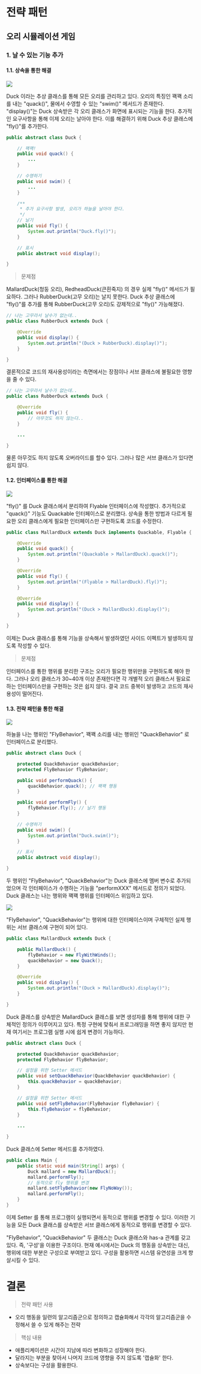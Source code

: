 # 전략 패턴

## 오리 시뮬레이션 게임

### 1. 날 수 있는 기능 추가

#### 1.1. 상속을 통한 해결

![](./img/strategy.duck.inheritance.png)

Duck 이라는 추상 클래스를 통해 모든 오리를 관리하고 있다.
오리의 특징인 꽥꽥 소리를 내는 "quack()", 물에서 수영할 수 있는 "swim()" 메서드가 존재한다.
"display()"는 Duck 상속받은 각 오리 클래스가 화면에 표시되는 기능을 한다.
추가적인 요구사항을 통해 이제 오리는 날아야 한다.
이를 해결하기 위해 Duck 추상 클래스에 "fly()"를 추가한다.

```java
public abstract class Duck {

    // 꽥꽥!
    public void quack() {
        ...
    }

    // 수영하기
    public void swim() {
        ...
    }

    /**
     * 추가 요구사항 발생, 오리가 하늘을 날아야 한다.
     */
    // 날기
    public void fly() {
        System.out.println("Duck.fly()");
    }

    // 표시
    public abstract void display();

}
```

> 문제점

MallardDuck(청둥 오리), RedheadDuck(큰흰죽지) 의 경우 실제 "fly()" 메서드가 필요하다.
그러나 RubberDuck(고무 오리)는 날지 못한다.
Duck 추상 클래스에 "fly()"를 추가를 통해 RubberDuck(고무 오리)도 강제적으로 "fly()" 가능해졌다.

```java
// 나는 고무라서 날수가 없는데..
public class RubberDuck extends Duck {

    @Override
    public void display() {
        System.out.println("(Duck > RubberDuck).display()");
    }

}
```

결론적으로 코드의 재사용성이라는 측면에서는 장점이나 서브 클래스에 불필요한 영향을 줄 수 있다.


```java
// 나는 고무라서 날수가 없는데..
public class RubberDuck extends Duck {

    @Override
    public void fly() {
        // 아무것도 하지 않는다..
    }

    ...

}
```

물론 아무것도 하지 않도록 오버라이드를 할수 있다. 그러나 많은 서브 클래스가 있다면 쉽지 않다.

#### 1.2. 인터페이스를 통한 해결

![](./img/strategy.duck.interfaces.png)

"fly()" 를 Duck 클래스에서 분리하여 Flyable 인터페이스에 작성했다.
추가적으로 "quack()" 기능도 Quackable 인터페이스로 분리했다.
상속을 통한 방법과 다르게 필요한 오리 클래스에게 필요한 인터페이스만 구현하도록 코드를 수정한다.

```java
public class MallardDuck extends Duck implements Quackable, Flyable {

    @Override
    public void quack() {
        System.out.println("(Quackable > MallardDuck).quack()");
    }

    @Override
    public void fly() {
        System.out.println("(Flyable > MallardDuck).fly()");
    }

    @Override
    public void display() {
        System.out.println("(Duck > MallardDuck).display()");
    }

}
```

이제는 Duck 클래스를 통해 기능을 상속해서 발생하였던 사이드 이펙트가 발생하지 않도록 작성할 수 있다.

> 문제점

인터페이스를 통한 행위를 분리한 구조는 오리가 필요한 행위만을 구현하도록 해야 한다.
그러나 오리 클래스가 30~40개 이상 존재한다면 각 개별적 오리 클래스서 필요로 하는 인터페이스만을 구현하는 것은 쉽지 않다.
결국 코드 중복이 발생하고 코드의 재사용성이 떨어진다.

#### 1.3. 전략 패턴을 통한 해결

![](./img/strategy.duck.solution01.png)

하늘을 나는 행위인 "FlyBehavior", 꽥꽥 소리를 내는 행위인 "QuackBehavior" 로 인터페이스로 분리했다.

```java
public abstract class Duck {

    protected QuackBehavior quackBehavior;
    protected FlyBehavior flyBehavior;

    public void performQuack() {
        quackBehavior.quack(); // 꽥꽥 행동
    }

    public void performFly() {
        flyBehavior.fly(); // 날기 행동
    }

    // 수영하기
    public void swim() {
        System.out.println("Duck.swim()");
    }

    // 표시
    public abstract void display();

}
``` 

두 행위인 "FlyBehavior", "QuackBehavior"는 Duck 클래스에 멤버 변수로 추가되었으며 각 인터페이스가 수행하는 기능을 "performXXX" 메서드로 정의가 되었다.
Duck 클래스는 나는 행위와 꽥꽥 행위를 인터페이스 위임하고 있다.

![](./img/strategy.duck.solution02.png)

"FlyBehavior", "QuackBehavior"는 행위에 대한 인터페이스이며 구체적인 실제 행위는 서브 클래스에 구현이 되어 있다. 

```java
public class MallardDuck extends Duck {

    public MallardDuck() {
        flyBehavior = new FlyWithWinds();
        quackBehavior = new Quack();
    }

    @Override
    public void display() {
        System.out.println("(Duck > MallardDuck).display()");
    }

}
```

Duck 클래스를 상속받은 MallardDuck 클래스를 보면 생성자를 통해 행위에 대한 구체적인 정의가 이루어지고 있다.
특정 구현에 맞춰서 프로그래밍을 하면 좋지 않지만 현재 여기서는 프로그램 실행 시에 쉽게 변경이 가능하다.

```java
public abstract class Duck {

    protected QuackBehavior quackBehavior;
    protected FlyBehavior flyBehavior;

    // 설정을 위한 Setter 메서드
    public void setQuackBehavior(QuackBehavior quackBehavior) {
        this.quackBehavior = quackBehavior;
    }

    // 설정을 위한 Setter 메서드
    public void setFlyBehavior(FlyBehavior flyBehavior) {
        this.flyBehavior = flyBehavior;
    }
    
    ...

}
```

Duck 클래스에 Setter 메서드를 추가하였다. 

```java
public class Main {
    public static void main(String[] args) {
        Duck mallard = new MallardDuck();
        mallard.performFly();
        // 동적으로 fly 행위를 변경
        mallard.setFlyBehavior(new FlyNoWay());
        mallard.performFly();
    }
}
```

이제 Setter 를 통해 프로그램이 실행되면서 동적으로 행위를 변경할 수 있다.
이러한 기능을 모든 Duck 클래스를 상속받은 서브 클래스에게 동적으로 행위를 변경할 수 있다.

"FlyBehavior", "QuackBehavior" 두 클래스는 Duck 클래스와 has-a 관계를 갖고 있다.
즉, '구성'을 이용한 구조이다.
현재 예시에서는 Duck 의 행동을 상속받는 대신, 행위에 대한 부분은 구성으로 부여받고 있디.
구성을 활용하면 시스템 유연성을 크게 향살시킬 수 있다.

# 결론

> 전략 패턴 사용

- 오리 행동을 일련의 알고리즘군으로 정의하고 캡슐화해서 각각의 알고리즘군을 수정해서 쓸 수 있게 해주는 전략 

> 핵심 내용

- 애플리케이션은 시간이 지남에 따라 변화하고 성장해야 한다.
- 달라지는 부분을 찾아서 나머지 코드에 영향을 주지 않도록 '캡슐화' 한다.
- 상속보다는 구성을 활용한다.